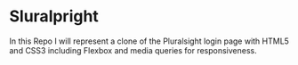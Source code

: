 # Sluralpright
In this Repo I will represent a clone of the Pluralsight login page with HTML5 and CSS3 including Flexbox and media queries for responsiveness.
